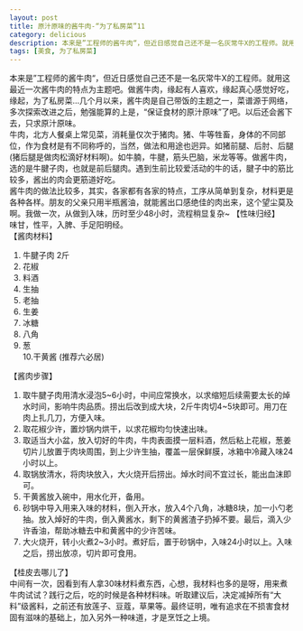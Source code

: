 ```yaml
---  
layout: post
title: 原汁原味的酱牛肉-“为了私房菜”11  
category: delicious
description: 本来是”工程师的酱牛肉“，但近日感觉自己还不是一名灰常牛X的工程师。就用这最近一次酱牛肉的特点为主题吧。做酱牛肉，缘起有人喜欢，缘起真心感觉好吃，缘起，为了私房菜…几个月以来，酱牛肉是自己带饭的主题之一，菜谱源于网络，多次探索改进之后，勉强能算的上是，“保证食材的原汁原味”了吧。以后还会酱下去，只求原汁原味。
tags: [美食, 为了私房菜] 
---
```



本来是”工程师的酱牛肉“，但近日感觉自己还不是一名灰常牛X的工程师。就用这最近一次酱牛肉的特点为主题吧。做酱牛肉，缘起有人喜欢，缘起真心感觉好吃，缘起，为了私房菜…几个月以来，酱牛肉是自己带饭的主题之一，菜谱源于网络，多次探索改进之后，勉强能算的上是，“保证食材的原汁原味”了吧。以后还会酱下去，只求原汁原味。  
牛肉，北方人餐桌上常见菜，消耗量仅次于猪肉。猪、牛等牲畜，身体的不同部位，作为食材是有不同称呼的，当然，做法和用途也迥异。如猪前腿、后肘、后腿(猪后腿是做肉松滴好材料啊)。如牛腩，牛腱，筋头巴脑，米龙等等。做酱牛肉，选的是牛腱子肉，也就是前后腿肉。遇到生前比较爱活动的牛的话，腱子中的筋比较多，酱出的肉会更筋道好吃。  
酱牛肉的做法比较多，其实，各家都有各家的特点，工序从简单到复杂，材料更是各种各样。朋友的父亲只用半瓶酱油，就能酱出口感绝佳的肉出来，这个望尘莫及啊。我做一次，从做到入味，历时至少48小时，流程稍显复杂~
【性味归经】  
味甘，性平，入脾、手足阳明经。  
【酱肉材料】  
1. 牛腱子肉  2斤  
2. 花椒   
3. 料酒  
4. 生抽  
5. 老抽  
6. 生姜  
7. 冰糖  
8. 八角  
9. 葱  
10.干黄酱 (推荐六必居)  

【酱肉步骤】  
1. 取牛腱子肉用清水浸泡5~6小时，中间应常换水，以求缩短后续需要太长的焯水时间，影响牛肉品质。捞出后改到成大块，2斤牛肉切4~5块即可。用刀在肉上扎几刀，方便入味。  
2. 取花椒少许，置炒锅内烘干，以求花椒均匀快速出味。  
3. 取适当大小盆，放入切好的牛肉，牛肉表面摸一层料酒，然后粘上花椒，葱姜切片儿放置于肉块周围，到上少许生抽，覆盖一层保鲜膜，冰箱中冷藏入味24小时以上。  
4. 取锅放清水，将肉块放入，大火烧开后捞出。焯水时间不宜过长，能出血沫即可。  
5. 干黄酱放入碗中，用水化开，备用。  
6. 砂锅中导入用来入味的材料，倒入开水，放入4个八角，冰糖8块，加一小勺老抽。放入焯好的牛肉，倒入黄酱水，剩下的黄酱渣子扔掉不要。最后，滴入少许香油，帮助冰糖去中和黄酱中的少许苦味。  
7. 大火烧开，转小火煮2~3小时。煮好后，置于砂锅中，入味24小时以上。入味之后，捞出放凉，切片即可食用。

【桂皮去哪儿了】  
中间有一次，因看到有人拿30味材料煮东西，心想，我材料也多的是呀，用来煮牛肉试试？践行之后，吃的时候是各种材料味。听取建议后，决定减掉所有“大料”级酱料，之前还有放莲子、豆蔻，草果等。最终证明，唯有追求在不损害食材固有滋味的基础上，加入另外一种味道，才是烹饪之上境。
